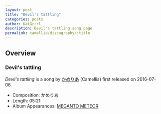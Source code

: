 ```yaml
---
layout: post
title: "Devil's tattling"
categories: posts
author: KatGrrrl
description: Devil's tattling song page
permalink: camellia/discography/:title
---
```


## Overview

### Devil's tattling

*Devil's tattling* is a song by [かめりあ](/camellia) (Camellia) first released on 2016-07-06.

* Composition: かめりあ
* Length: 05:21
* Album Appearances: [MEGANTO METEOR](/camellia/albums/MEGANTO-METEOR)
